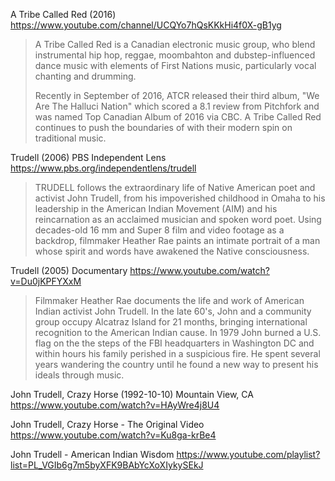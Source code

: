 A Tribe Called Red (2016)
https://www.youtube.com/channel/UCQYo7hQsKKkHi4f0X-gB1yg

> A Tribe Called Red is a Canadian electronic music group, who blend
> instrumental hip hop, reggae, moombahton and dubstep-influenced dance
> music with elements of First Nations music, particularly vocal
> chanting and drumming.
> 
> Recently in September of 2016, ATCR released their third album, "We
> Are The Halluci Nation" which scored a 8.1 review from Pitchfork and
> was named Top Canadian Album of 2016 via CBC. A Tribe Called Red
> continues to push the boundaries of with their modern spin on
> traditional music.

Trudell (2006) PBS Independent Lens
https://www.pbs.org/independentlens/trudell

> TRUDELL follows the extraordinary life of Native American poet and
> activist John Trudell, from his impoverished childhood in Omaha to
> his leadership in the American Indian Movement (AIM) and his
> reincarnation as an acclaimed musician and spoken word poet. Using
> decades-old 16 mm and Super 8 film and video footage as a backdrop,
> filmmaker Heather Rae paints an intimate portrait of a man whose
> spirit and words have awakened the Native consciousness.

Trudell (2005) Documentary
https://www.youtube.com/watch?v=Du0jKPFYXxM

> Filmmaker Heather Rae documents the life and work of American Indian
> activist John Trudell. In the late 60's, John and a community group
> occupy Alcatraz Island for 21 months, bringing international
> recognition to the American Indian cause. In 1979 John burned a
> U.S. flag on the the steps of the FBI headquarters in Washington DC
> and within hours his family perished in a suspicious fire. He spent
> several years wandering the country until he found a new way to
> present his ideals through music.

John Trudell, Crazy Horse (1992-10-10) Mountain View, CA
https://www.youtube.com/watch?v=HAyWre4j8U4

John Trudell, Crazy Horse - The Original Video
https://www.youtube.com/watch?v=Ku8ga-krBe4

John Trudell - American Indian Wisdom
https://www.youtube.com/playlist?list=PL_VGIb6g7m5byXFK9BAbYcXoXIykySEkJ
